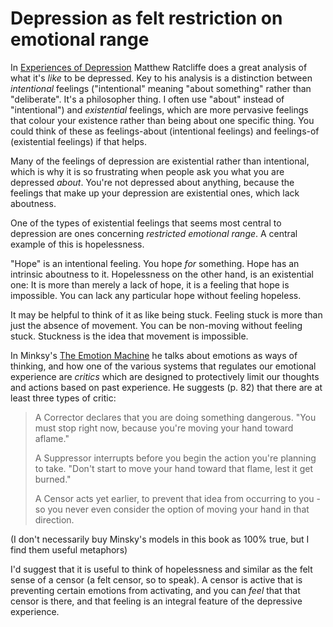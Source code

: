 # Depression as felt restriction on emotional range

In [Experiences of Depression](https://amzn.to/2IpgbDS) Matthew Ratcliffe does a great analysis of what it's *like* to be depressed. Key to his analysis is a distinction between *intentional* feelings ("intentional" meaning "about something" rather than "deliberate". It's a philosopher thing. I often use "about" instead of "intentional") and *existential* feelings, which are more pervasive feelings that colour your existence rather than being about one specific thing.
You could think of these as feelings-about (intentional feelings) and feelings-of (existential feelings) if that helps.

Many of the feelings of depression are existential rather than intentional, which is why it is so frustrating when people ask you what you are depressed *about*. You're not depressed about anything, because the feelings that make up your depression are existential ones, which lack aboutness.

One of the types of existential feelings that seems most central to depression are ones concerning *restricted emotional range*.
A central example of this is hopelessness.

"Hope" is an intentional feeling. You hope *for* something. Hope has an intrinsic aboutness to it.
Hopelessness on the other hand, is an existential one: It is more than merely a lack of hope, it is a feeling that hope is impossible.
You can lack any particular hope without feeling hopeless.

It may be helpful to think of it as like being stuck. Feeling stuck is more than just the absence of movement. You can be non-moving without feeling stuck. Stuckness is the idea that movement is impossible.

In Minksy's [The Emotion Machine](https://amzn.to/39wOsg8) he talks about emotions as ways of thinking, and how one of the various systems that regulates our emotional experience are *critics* which are designed to protectively limit our thoughts and actions based on past experience. He suggests (p. 82) that there are at least three types of critic:

>   A Corrector declares that you are doing something dangerous.
>   "You must stop right now, because you're moving your hand toward aflame."
>
>   A Suppressor interrupts before you begin the action you're planning to take.
>   "Don't start to move your hand toward that flame, lest it get burned."
>
>   A Censor acts yet earlier, to prevent that idea from occurring to you -
>   so you never even consider the option of moving your hand in that direction.

(I don't necessarily buy Minsky's models in this book as 100% true, but I find them useful metaphors)

I'd suggest that it is useful to think of hopelessness and similar as the felt sense of a censor (a felt censor, so to speak).
A censor is active that is preventing certain emotions from activating,
and you can *feel* that that censor is there,
and that feeling is an integral feature of the depressive experience.
